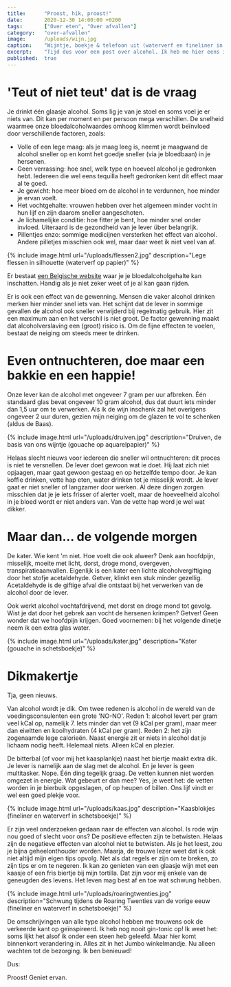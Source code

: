 ```yaml
---
title:      "Proost, hik, proost!"
date:       2020-12-30 14:00:00 +0200
tags:       ["Over eten", "Over afvallen"]
category:   "over-afvallen"
image:      /uploads/wijn.jpg
caption:    "Wijntje, boekje & telefoon uit (waterverf en fineliner in boek)"
excerpt:    "Tijd dus voor een post over alcohol. Ik heb me hier eens in verdiept. Natuurlijk omdat het belangrijk is als je gezond wil leven, maar ook uit interesse wat alcohol met je lichaam doet. Veel is algemeen bekend. Ik vond het toch interessant om weer eens te lezen. Hier weer wat op een rij."
published:  true
---
```


# 'Teut of niet teut' dat is de vraag 

Je drinkt één glaasje alcohol. Soms lig je van je stoel en soms voel je er niets van. Dit kan per moment en per persoon mega verschillen. De snelheid waarmee onze bloedalcoholwaardes omhoog klimmen wordt beïnvloed door verschillende factoren, zoals:

- Volle of een lege maag: als je maag leeg is, neemt je maagwand de alcohol sneller op en komt het goedje sneller (via je bloedbaan) in je hersenen.
- Geen verrassing: hoe snel, welk type en hoeveel alcohol je gedronken hebt. Iedereen die wel eens tequilla heeft gedronken kent dit effect maar al te goed.
- Je gewicht: hoe meer bloed om de alcohol in te verdunnen, hoe minder je ervan voelt.
- Het vochtgehalte: vrouwen hebben over het algemeen minder vocht in hun lijf en zijn daarom sneller aangeschoten.
- Je lichamelijke conditie: hoe fitter je bent, hoe minder snel onder invloed. Uiteraard is de gezondheid van je lever über belangrijk.
- Pillentjes enzo: sommige medicijnen versterken het effect van alcohol. Andere pilletjes misschien ook wel, maar daar weet ik niet veel van af. 

{% include image.html url="/uploads/flessen2.jpg" description="Lege flessen in silhouette (waterverf op papier)" %}

Er bestaat [een Belgische website](https://www.alcoholhulp.be/alcoholcalculator) waar je je bloedalcoholgehalte kan inschatten. Handig als je niet zeker weet of je al kan gaan rijden.

Er is ook een effect van de gewenning. Mensen die vaker alcohol drinken merken hier minder snel iets van. Het schijnt dat de lever in sommige gevallen de alcohol ook sneller verwijderd bij regelmatig gebruik. Hier zit een maximum aan en het verschil is niet groot. De factor gewenning maakt dat alcoholverslaving een (groot) risico is. Om de fijne effecten te voelen, bestaat de neiging om steeds meer te drinken.

# Even ontnuchteren, doe maar een bakkie en een happie!

Onze lever kan de alcohol met ongeveer 7 gram per uur afbreken. Één standaard glas bevat ongeveer 10 gram alcohol, dus dat duurt iets minder dan 1,5 uur om te verwerken. Als ík de wijn inschenk zal het overigens ongeveer 2 uur duren, gezien mijn neiging om de glazen te vol te schenken (aldus de Baas).

{% include image.html url="/uploads/druiven.jpg" description="Druiven, de basis van ons wijntje (gouache op aquarelpapier)" %}

Helaas slecht nieuws voor iedereen die sneller wil ontnuchteren: dit proces is niet te versnellen. De lever doet gewoon wat ie doet. Hij laat zich niet opjaagen, maar gaat gewoon gestaag en op hetzelfde tempo door. Je kan koffie drinken, vette hap eten, water drinken tot je misselijk wordt. Je lever gaat er niet sneller of langzamer door werken. Al deze dingen zorgen misschien dat je je iets frisser of alerter voelt, maar de hoeveelheid alcohol in je bloed wordt er niet anders van. Van de vette hap word je wel wat dikker.

# Maar dan... de volgende morgen

De kater. Wie kent 'm niet. Hoe voelt die ook alweer? Denk aan hoofdpijn, misselijk, moeite met licht, dorst, droge mond, overgeven, transpiratieaanvallen. Eigenlijk is een kater een lichte alcoholvergiftiging door het stofje acetaldehyde. Getver, klinkt een stuk minder gezellig. Acetaldehyde is de giftige afval die ontstaat bij het verwerken van de alcohol door de lever. 

Ook werkt alcohol vochtafdrijvend, met dorst en droge mond tot gevolg. Wist je dat door het gebrek aan vocht de hersenen krimpen? Getver! Geen wonder dat we hoofdpijn krijgen. Goed voornemen: bij het volgende dinetje neem ik een extra glas water.

{% include image.html url="/uploads/kater.jpg" description="Kater (gouache in schetsboekje)" %}

# Dikmakertje

Tja, geen nieuws.

Van alcohol wordt je dik. Om twee redenen is alcohol in de wereld van de voedingsconsulenten een grote 'NO-NO'. Reden 1: alcohol levert per gram veel kCal op, namelijk 7. Iets minder dan vet (9 kCal per gram), maar meer dan eiwitten en koolhydraten (4 kCal per gram). Reden 2: het zijn zogenaamde lege calorieën. Naast energie zit er niets in alcohol dat je lichaam nodig heeft. Helemaal niets. Alleen kCal en plezier. 

De bitterbal (of voor mij het kaasplankje) naast het biertje maakt extra dik. Je lever is namelijk aan de slag met de alcohol. En je lever is geen multitasker. Nope. Één ding tegelijk graag. De vetten kunnen niet worden omgezet in energie. Wat gebeurt er dan mee? Yes, je weet het: de vetten worden in je bierbuik opgeslagen, of op heupen of billen. Ons lijf vindt er wel een goed plekje voor. 

{% include image.html url="/uploads/kaas.jpg" description="Kaasblokjes (fineliner en waterverf in schetsboekje)" %}

Er zijn veel onderzoeken gedaan naar de effecten van alcohol. Is rode wijn nou goed of slecht voor ons? De positieve effecten zijn te betwisten. Helaas zijn de negatieve effecten van alcohol niet te betwisten. Als je het leest, zou je bijna geheelonthouder worden. Maarja, de trouwe lezer weet dat ik ook niet altijd mijn eigen tips opvolg. Net als dat regels er zijn om te breken, zo zijn tips er om te negeren. Ik kan zo genieten van een glaasje wijn met een kaasje of een fris biertje bij mijn tortilla. Dat zijn voor mij enkele van de geneugden des levens.  Het leven mag best af en toe wat schwung hebben. 

{% include image.html url="/uploads/roaringtwenties.jpg" description="Schwung tijdens de Roaring Twenties van de vorige eeuw (fineliner en waterverf in schetsboekje)" %}

De omschrijvingen van alle type alcohol hebben me trouwens ook de verkeerde kant op geïnspireerd. Ik heb nog nooit gin-tonic op! Ik weet het: soms lijkt het alsof ik onder een steen heb geleefd. Maar hier komt binnenkort verandering in. Alles zit in het Jumbo winkelmandje. Nu alleen wachten tot de bezorging. Ik ben benieuwd!

Dus:

Proost! Geniet ervan.
